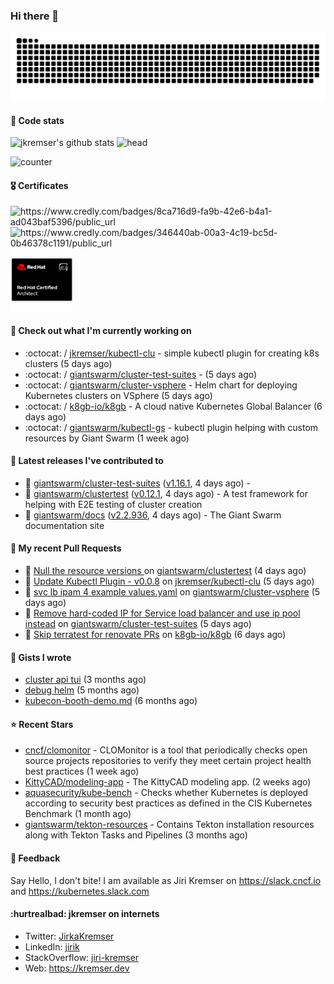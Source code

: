 ### Hi there 👋

<picture>
  <source media="(prefers-color-scheme: dark)" srcset="github-snake-dark.svg" />
  <source media="(prefers-color-scheme: light)" srcset="github-snake.svg" />
  <img alt="github-snake" src="github-snake.svg" />
</picture>

#### 📱 Code stats

![jkremser's github stats](https://github-readme-stats.vercel.app/api?username=jkremser&count_private=true&show_icons=true&hide_border=false&theme=tokyonight&title_color=5bcdec&bg_color=0d1117&border_radius=false) ![head](https://user-images.githubusercontent.com/535866/175570014-71166aaa-95f7-4a4f-869c-93a16481de4e.jpeg)



![counter](https://komarev.com/ghpvc/?username=jkremser&color=5bcdec&style=for-the-badge)

#### 🎖 Certificates
<p align="left">
    <a style="text-decoration: none !important;" href="https://www.credly.com/badges/8ca716d9-fa9b-42e6-b4a1-ad043baf5396/public_url">
        <img src="https://training.linuxfoundation.org/wp-content/uploads/2022/11/CKA.png" alt="https://www.credly.com/badges/8ca716d9-fa9b-42e6-b4a1-ad043baf5396/public_url" width="110" height="110"/>
    </a>
    <a style="text-decoration: none !important;" href="https://www.credly.com/badges/346440ab-00a3-4c19-bc5d-0b46378c1191/public_url">
        <img src="https://training.linuxfoundation.org/wp-content/uploads/2022/11/CKS.png" alt="https://www.credly.com/badges/346440ab-00a3-4c19-bc5d-0b46378c1191/public_url" width="110" height="110"/>
    </a>
    <a style="text-decoration: none !important;" href="https://rhtapps.redhat.com/verify/?certId=120-194-022">
        <img src="./rhca.png" alt="https://rhtapps.redhat.com/verify/?certId=120-194-022" width="100" height="100"/>
    </a>
</p>

#### 👷 Check out what I'm currently working on

- :octocat: / [jkremser/kubectl-clu](https://github.com/jkremser/kubectl-clu) - simple kubectl plugin for creating k8s clusters (5 days ago)
- :octocat: / [giantswarm/cluster-test-suites](https://github.com/giantswarm/cluster-test-suites) -  (5 days ago)
- :octocat: / [giantswarm/cluster-vsphere](https://github.com/giantswarm/cluster-vsphere) - Helm chart for deploying Kubernetes clusters on VSphere (5 days ago)
- :octocat: / [k8gb-io/k8gb](https://github.com/k8gb-io/k8gb) - A cloud native Kubernetes Global Balancer (6 days ago)
- :octocat: / [giantswarm/kubectl-gs](https://github.com/giantswarm/kubectl-gs) - kubectl plugin helping with custom resources by Giant Swarm (1 week ago)

#### 🔭 Latest releases I've contributed to

- 🎉 [giantswarm/cluster-test-suites](https://github.com/giantswarm/cluster-test-suites) ([v1.16.1](https://github.com/giantswarm/cluster-test-suites/releases/tag/v1.16.1), 4 days ago) - 
- 🎉 [giantswarm/clustertest](https://github.com/giantswarm/clustertest) ([v0.12.1](https://github.com/giantswarm/clustertest/releases/tag/v0.12.1), 4 days ago) - A test framework for helping with E2E testing of cluster creation
- 🎉 [giantswarm/docs](https://github.com/giantswarm/docs) ([v2.2.936](https://github.com/giantswarm/docs/releases/tag/v2.2.936), 4 days ago) - The Giant Swarm documentation site

#### 🔨 My recent Pull Requests

- 💪 [Null the resource versions ](https://github.com/giantswarm/clustertest/pull/118) on [giantswarm/clustertest](https://github.com/giantswarm/clustertest) (4 days ago)
- 💪 [Update Kubectl Plugin - v0.0.8](https://github.com/jkremser/kubectl-clu/pull/11) on [jkremser/kubectl-clu](https://github.com/jkremser/kubectl-clu) (5 days ago)
- 💪 [svc lb ipam 4 example values.yaml](https://github.com/giantswarm/cluster-vsphere/pull/106) on [giantswarm/cluster-vsphere](https://github.com/giantswarm/cluster-vsphere) (5 days ago)
- 💪 [Remove hard-coded IP for Service load balancer and use ip pool instead](https://github.com/giantswarm/cluster-test-suites/pull/121) on [giantswarm/cluster-test-suites](https://github.com/giantswarm/cluster-test-suites) (5 days ago)
- 💪 [Skip terratest for renovate PRs](https://github.com/k8gb-io/k8gb/pull/1321) on [k8gb-io/k8gb](https://github.com/k8gb-io/k8gb) (6 days ago)

#### 📓 Gists I wrote

- [cluster api tui](https://gist.github.com/176c5bae04a9db8feea0f72217e8eff5) (3 months ago)
- [debug helm](https://gist.github.com/40bc6009eefdea63b57854becf8409a5) (5 months ago)
- [kubecon-booth-demo.md](https://gist.github.com/8ec12c94e4ff2fc8aa0ee0754363a035) (6 months ago)

#### ⭐ Recent Stars

- [cncf/clomonitor](https://github.com/cncf/clomonitor) - CLOMonitor is a tool that periodically checks open source projects repositories to verify they meet certain project health best practices (1 week ago)
- [KittyCAD/modeling-app](https://github.com/KittyCAD/modeling-app) - The KittyCAD modeling app. (2 weeks ago)
- [aquasecurity/kube-bench](https://github.com/aquasecurity/kube-bench) - Checks whether Kubernetes is deployed according to security best practices as defined in the CIS Kubernetes Benchmark (1 month ago)
- [giantswarm/tekton-resources](https://github.com/giantswarm/tekton-resources) - Contains Tekton installation resources along with Tekton Tasks and Pipelines (3 months ago)

#### 💬 Feedback

Say Hello, I don't bite! I am available as Jiri Kremser on https://slack.cncf.io and https://kubernetes.slack.com


#### :hurtrealbad: jkremser on internets

- Twitter: <a href="https://twitter.com/JirkaKremser">JirkaKremser</a>
- LinkedIn: <a href="https://www.linkedin.com/in/jirik/">jirik</a>
- StackOverflow: <a href="https://stackoverflow.com/users/1594980/jiri-kremser">jiri-kremser</a>
- Web: https://kremser.dev